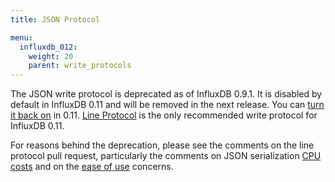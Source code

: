 ```yaml
---
title: JSON Protocol

menu:
  influxdb_012:
    weight: 20
    parent: write_protocols
---
```


The JSON write protocol is deprecated as of InfluxDB 0.9.1.
It is disabled by default in InfluxDB 0.11 and will be removed in the next release.
You can [turn it back on](https://github.com/influxdata/influxdb/pull/5512) in 0.11.
[Line Protocol](/influxdb/v0.12/write_protocols/line/) is the only recommended write protocol for InfluxDB 0.11.

For reasons behind the deprecation, please see the comments on the line protocol pull request, particularly the comments on JSON serialization [CPU costs](https://github.com/influxdb/influxdb/pull/2696#issuecomment-106968181) and on the [ease of use](https://github.com/influxdb/influxdb/pull/2696#issuecomment-107043910) concerns.
